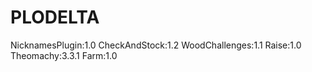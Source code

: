 # PLODELTA
NicknamesPlugin:1.0
CheckAndStock:1.2
WoodChallenges:1.1
Raise:1.0
Theomachy:3.3.1
Farm:1.0
